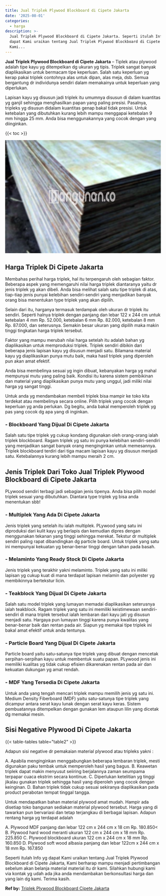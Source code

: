 ```yaml
---
title: Jual Triplek Plywood Blockboard di Cipete Jakarta
date: '2025-08-01'
categories:
  - harga
description: >-
  Jual Triplek Plywood Blockboard di Cipete Jakarta. Seperti itulah Info yg
  dapat Kami uraikan tentang Jual Triplek Plywood Blockboard di Cipete Jakarta,
  Kami...
---
```


**Jual Triplek Plywood Blockboard di Cipete Jakarta** – Tiplek atau plywood adalah tipe kayu yg ditempelkan dg ukuran yg tipis. Triplek sangat banyak diaplikasikan untuk bermacam tipe keperluan. Salah satu keperluan yg kerap pakai triplek contohnya alas untuk dipan, alas meja, dsb. Semua bergantung dr individunya sendiri dalam memakainya untuk keperluan yang diperlukan.

Lapisan kayu yg disusun jadi triplek itu umumnya disusun di dalam kuantitas yg ganjil sehingga menghasilkan papan yang paling presisi. Pasalnya, tripleks yg disusun didalam kuantitas genap bakal tidak presisi. Untuk ketebalan yang dibutuhkan kurang lebih mampu menggapai ketebalan 9 mm hingga 25 mm. Anda bisa menggunakannya yang cocok dengan yang diinginkan.

{{< toc >}}

![Jual Triplek Plywood Blockboard di Cipete Jakarta](/images/jual-triplek-murah-40.png)

## Harga Triplek Di Cipete Jakarta

Membahas perihal harga triplek, hal itu terpengaruh oleh sebagian faktor. Beberapa aspek yang memengaruhi nilai harga triplek diantaranya yaitu dr jenis triplek yg akan dibeli. Anda bisa melihat salah satu tipe triplek di atas, tiap-tiap jenis punyai kelebihan sendiri-sendiri yang menjadikan banyak orang bisa menentukan type triplek yang akan dipilih.

Selain dari itu, harganya termasuk terdampak oleh ukuran dr triplek itu sendiri. Seperti halnya triplek dengan panjang dan lebar 122 x 244 cm untuk ketebalan 4 mm Rp. 52.000, ketebalan 6 mm Rp. 82.000, ketebalan 8 mm Rp. 87.000, dan seterusnya. Semakin besar ukuran yang dipilih maka makin tinggi tingkatan harga triplek tersebut.

Faktor yang mampu merubah nilai harga setelah itu adalah bahan yg diaplikasikan untuk memproduksi triplek. Triplek sendiri dibikin dari beberapa jenis lapisan kayu yg disusun menjadi satu. Bilamana material kayu yg diaplikasikan punya mutu baik, maka hasil triplek yang diperoleh pun akan amat efektif.

Anda bisa membelinya sesuai yg ingin dibuat, kebanyakan harga yg mahal mempunyai mutu yang paling baik. Kondisi itu karena sistem pembikinan dan material yang diaplikasikan punya mutu yang unggul, jadi miliki nilai harga yg sangat tinggi.

Untuk anda yg mendambakan membeli triplek bisa mampir ke toko kita terdekat atau membelinya secara online. Pilih triplek yang cocok dengan keperluan yg anda perlukan. Dg begitu, anda bakal memperoleh triplek yg pas yang cocok dg apa yang di inginkan.

### \- Blockboard Yang Dijual Di Cipete Jakarta

Salah satu tipe triplek yg cukup kondang digunakan oleh orang-orang ialah triplek blockboard. Ragam triplek yg satu ini punya kelebihan sendiri-sendiri yang menjadikan sangat banyak orang menginginkan untuk memesannya. Triplek blockboard terdiri dari tiga macam lapisan kayu yg disusun menjadi satu. Ketebalannya kurang lebih mampu meraih 2 cm.

## Jenis Triplek Dari Toko Jual Triplek Plywood Blockboard di Cipete Jakarta

PLywood sendiri terbagi jadi sebagian jenis tipenya. Anda bisa pilih model triplek sesuai yang dibutuhkan. Diantara type triplek yg bisa anda menentukan sbb!

### \- Multiplek Yang Ada Di Cipete Jakarta

Jenis triplek yang setelah itu ialah multiplek. PLywood yang satu ini diproduksi dari kulit kayu yg berlapis dan kemudian dipres dengan menggunakan tekanan yang tinggi sehingga merekat. Tekstur dr multiplek sendiri paling rapat dibandingkan dg particle board. Untuk triplek yang satu ini mempunyai kekuatan yg benar-benar tinggi dengan tahan pada basah.

### \- Melaminto Yang Ready Stock Di Cipete Jakarta

Jenis triplek yang terakhir yakni melaminto. Triplek yang satu ini miliki lapisan yg cukup kuat di mana terdapat lapisan melamin dan polyester yg membikinnya bertekstur licin.

### \- Teakblock Yang Dijual Di Cipete Jakarta

Salah satu model triplek yang lumayan memadai diaplikasikan seterusnya ialah teakblock. Ragam triplek yang satu ini memiliki keistimewaan sendiri-sendiri di mana triplek tersebut ialah lembaran dari kayu jati yg disusun menjadi satu. Hargaya pun lumayan tinggi karena punya kwalitas yang benar-benar baik dan rentan pada air. Siapun yg memakai tipe triplek ini bakal amat efektif untuk anda tentunya.

### \- Particle Board Yang Dijual Di Cipete Jakarta

Particle board yaitu satu-satunya tipe triplek yang dibuat dengan mencetak serpihan-serpihan kayu untuk membentuk suatu papan. PLywood jenis ini memiliki kualitas yg tidak cukup efisien dikarenakan rentan pada air dan kekuatan dukungan yg amat rendah.

### \- MDF Yang Tersedia Di Cipete Jakarta

Untuk anda yang tengah mencari triplek mampu memilih jenis yg satu ini. Medium Density Fiberboard (MDF) yaitu satu-satunya tipe triplek yang dicampur antara serat kayu lunak dengan serat kayu keras. Sistem pembuatannya ditempelkan dengan gunakan lem ataupun lilin yang dicetak dg memakai mesin.

## Sisi Negative Plywood Di Cipete Jakarta

{{< table-tables table="table2" >}}

Adapun sisi negative dr pemakaian material plywood atau tripleks yakni :

A. Apabila menginginkan menggabungkan beberapa lembaran triplek, mesti digunakan paku tembak untuk memperoleh hasil yang bagus. B. Keawetan triplek dapat makin menyusut seiiring berjalannya zaman seumpama terpapar cuaca ekstrim secara kontinue. C. Diperlukan ketelitian yg tinggi jikalau gunakan triplek sehingga hasil yang diperoleh yang cocok dengan keinginan. D. Bahan triplek tidak cukup sesuai sekiranya diaplikasikan pada product perabotan tempat tinggal tangga.

Untuk mendapatkan bahan material plywood amat mudah. Hampir ada disetiap toko bangunan sediakan material plywood tersebut. Harga yang di tawarkan pun bervariasi dan tetap terjangkau di berbagai lapisan. Adapun rentang harga yg terdapat adalah

A. Plywood MDF panjang dan lebar 122 cm x 244 cm x 18 cm Rp. 180.850< B. Plywood hard wood meranti ukuran 122 cm x 244 cm x 18 mm Rp. 225.850 C. Plywood blockboard ukuran 122 cm x 244 cm x 18 mm Rp. 160.850 D. Plywood soft wood albasia panjang dan lebar 122cm x 244 cm x 18 mm Rp. 167.850

Seperti itulah Info yg dapat Kami uraikan tentang Jual Triplek Plywood Blockboard di Cipete Jakarta, Kami berharap mampu menjadi pertimbangan sebelum akan belanja material material itu dr kami. Silahkan hubungi kami via kontak yg udah ada jika anda mendambakan berkonsultasi harga dan yang lain dg kami. Terima kasih.

**Ref by:** [Triplek Plywood Blockboard Cipete Jakarta](https://id.wikipedia.org/wiki/Triplek)
